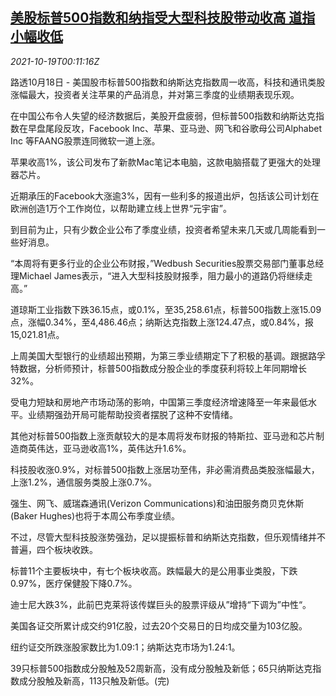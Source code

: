 <!--1634603462000-->
[美股标普500指数和纳指受大型科技股带动收高 道指小幅收低](https://cn.reuters.com/article/usa-stock-1018-mon-idCNKBS2H900A)
------

<div><i>2021-10-19T00:11:16Z</i></div><p>路透10月18日 - 美国股市标普500指数和纳斯达克指数周一收高，科技和通讯类股涨幅最大，投资者关注苹果的产品消息，并对第三季度的业绩期表现乐观。</p><p>在中国公布令人失望的经济数据后，美股开盘疲弱，但标普500指数和纳斯达克指数在早盘尾段反攻，Facebook Inc、苹果、亚马逊、网飞和谷歌母公司Alphabet Inc 等FAANG股票连同微软一道上涨。</p><p>苹果收高1%，该公司发布了新款Mac笔记本电脑，这款电脑搭载了更强大的处理器芯片。</p><p>近期承压的Facebook大涨逾3%，因有一些利多的报道出炉，包括该公司计划在欧洲创造1万个工作岗位，以帮助建立线上世界“元宇宙”。</p><p>到目前为止，只有少数企业公布了季度业绩，投资者希望未来几天或几周能看到一些好消息。</p><p>“本周将有更多行业的企业公布财报，”Wedbush Securities股票交易部门董事总经理Michael James表示，“进入大型科技股财报季，阻力最小的道路仍将继续走高。”</p><p>道琼斯工业指数下跌36.15点，或0.1%，至35,258.61点，标普500指数上涨15.09点，涨幅0.34%，至4,486.46点；纳斯达克指数上涨124.47点，或0.84%，报15,021.81点。</p><p>上周美国大型银行的业绩超出预期，为第三季业绩期定下了积极的基调。跟据路孚特数据，分析师预计，标普500指数成分股企业的季度获利将较上年同期增长32%。</p><p>受电力短缺和房地产市场动荡的影响，中国第三季度经济增速降至一年来最低水平。业绩期强劲开局可能帮助投资者摆脱了这种不安情绪。</p><p>其他对标普500指数上涨贡献较大的是本周将发布财报的特斯拉、亚马逊和芯片制造商英伟达，亚马逊收高1%，英伟达升1.6%。</p><p>科技股收涨0.9%，对标普500指数上涨居功至伟，非必需消费品类股涨幅最大，上涨1.2%，通信服务类股上涨0.7%。</p><p>强生、网飞、威瑞森通讯(Verizon Communications)和油田服务商贝克休斯(Baker Hughes)也将于本周公布季度业绩。</p><p>不过，尽管大型科技股涨势强劲，足以提振标普和纳斯达克指数，但乐观情绪并不普遍，四个板块收跌。</p><p>标普11个主要板块中，有七个板块收高。跌幅最大的是公用事业类股，下跌0.97%，医疗保健股下降0.7%。</p><p>迪士尼大跌3%，此前巴克莱将该传媒巨头的股票评级从”增持“下调为”中性“。</p><p>美国各证交所累计成交约91亿股，过去20个交易日的日均成交量为103亿股。</p><p>纽约证交所跌涨股家数比为1.09:1；纳斯达克市场为1.24:1。</p><p>39只标普500指数成分股触及52周新高，没有成分股触及新低；65只纳斯达克指数成分股触及新高，113只触及新低。(完)</p>
